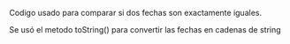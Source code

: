 Codigo usado para comparar si dos fechas son exactamente iguales.

Se usó el metodo toString() para convertir las fechas en cadenas de string 

